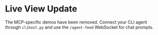 # Live View Update

The MCP-specific demos have been removed. Connect your CLI agent through
`clihost.py` and use the `/agent-feed` WebSocket for chat prompts.
